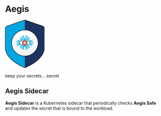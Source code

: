 # Aegis

![Aegis](../../assets/aegis-icon.png "Aegis")

keep your secrets… secret

## Aegis Sidecar

**Aegis Sidecar** is a Kubernetes sidecar that periodically checks **Aegis Safe**
and updates the secret that is bound to the workload.
